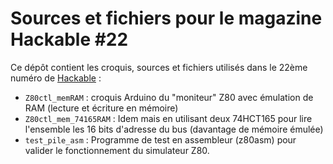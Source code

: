 Sources et fichiers pour le magazine Hackable #22
=================================================

Ce dépôt contient les croquis, sources et fichiers utilisés dans le 22ème numéro de [Hackable](http://www.hackable.fr/) :

* `Z80ctl_memRAM` : croquis Arduino du "moniteur" Z80 avec émulation de RAM (lecture et écriture en mémoire)
* `Z80ctl_mem_74165RAM` : Idem mais en utilisant deux 74HCT165 pour lire l'ensemble les 16 bits d'adresse du bus (davantage de mémoire émulée)
* `test_pile_asm` : Programme de test en assembleur (z80asm) pour valider le fonctionnement du simulateur Z80.

